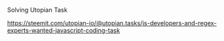 
Solving Utopian Task

https://steemit.com/utopian-io/@utopian.tasks/js-developers-and-regex-experts-wanted-javascript-coding-task